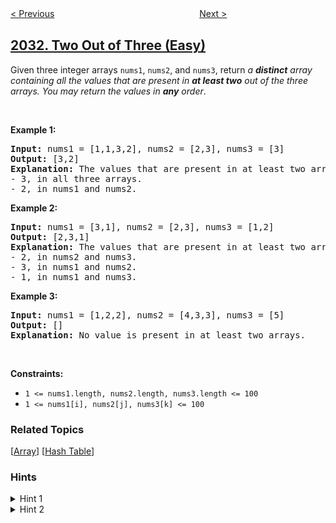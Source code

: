 <!--|This file generated by command(leetcode description); DO NOT EDIT.    |-->
<!--+----------------------------------------------------------------------+-->
<!--|@author    awesee <openset.wang@gmail.com>                           |-->
<!--|@link      https://github.com/awesee                                 |-->
<!--|@home      https://github.com/awesee/leetcode                        |-->
<!--+----------------------------------------------------------------------+-->

[< Previous](../count-subarrays-with-more-ones-than-zeros "Count Subarrays With More Ones Than Zeros")
　　　　　　　　　　　　　　　　
[Next >](../minimum-operations-to-make-a-uni-value-grid "Minimum Operations to Make a Uni-Value Grid")

## [2032. Two Out of Three (Easy)](https://leetcode.com/problems/two-out-of-three "至少在两个数组中出现的值")

Given three integer arrays <code>nums1</code>, <code>nums2</code>, and <code>nums3</code>, return <em>a <strong>distinct</strong> array containing all the values that are present in <strong>at least two</strong> out of the three arrays. You may return the values in <strong>any</strong> order</em>.
<p>&nbsp;</p>
<p><strong>Example 1:</strong></p>

<pre>
<strong>Input:</strong> nums1 = [1,1,3,2], nums2 = [2,3], nums3 = [3]
<strong>Output:</strong> [3,2]
<strong>Explanation:</strong> The values that are present in at least two arrays are:
- 3, in all three arrays.
- 2, in nums1 and nums2.
</pre>

<p><strong>Example 2:</strong></p>

<pre>
<strong>Input:</strong> nums1 = [3,1], nums2 = [2,3], nums3 = [1,2]
<strong>Output:</strong> [2,3,1]
<strong>Explanation:</strong> The values that are present in at least two arrays are:
- 2, in nums2 and nums3.
- 3, in nums1 and nums2.
- 1, in nums1 and nums3.
</pre>

<p><strong>Example 3:</strong></p>

<pre>
<strong>Input:</strong> nums1 = [1,2,2], nums2 = [4,3,3], nums3 = [5]
<strong>Output:</strong> []
<strong>Explanation:</strong> No value is present in at least two arrays.
</pre>

<p>&nbsp;</p>
<p><strong>Constraints:</strong></p>

<ul>
	<li><code>1 &lt;= nums1.length, nums2.length, nums3.length &lt;= 100</code></li>
	<li><code>1 &lt;= nums1[i], nums2[j], nums3[k] &lt;= 100</code></li>
</ul>

### Related Topics
  [[Array](../../tag/array/README.md)]
  [[Hash Table](../../tag/hash-table/README.md)]

### Hints
<details>
<summary>Hint 1</summary>
What data structure can we use to help us quickly find whether an element belongs in an array?
</details>

<details>
<summary>Hint 2</summary>
Can we count the frequencies of the elements in each array?
</details>
